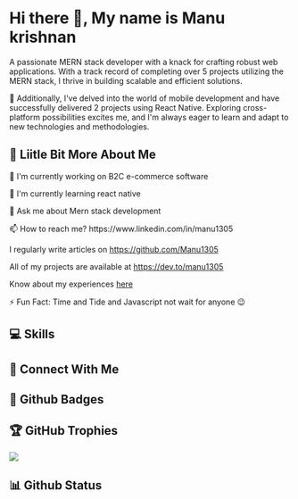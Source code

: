 # Hi there 👋, My name is Manu krishnan

A passionate MERN stack developer with a knack for crafting robust web applications. With a track record of completing over 5 projects utilizing the MERN stack, I thrive in building scalable and efficient solutions.

📱 Additionally, I've delved into the world of mobile development and have successfully delivered 2 projects using React Native. Exploring cross-platform possibilities excites me, and I'm always eager to learn and adapt to new technologies and methodologies.

## 💫 Liitle Bit More About Me
<p>🔭 I'm currently working on B2C e-commerce software</p>
<p>🌱 I'm currently learning react native</p>
<p>💬 Ask me about Mern stack development</p>
<p>📫 How to reach me? https://www.linkedin.com/in/manu1305</p>
<p>I regularly write articles on <a href="manukrishnan.com">https://github.com/Manu1305</a></p>
<p>All of my projects are available at <a href="https://dev.to/manu1305">https://dev.to/manu1305</a></p>
<p>Know about my experiences <a href="https://www.linkedin.com/in/manu1305">here</a></p>
<p>⚡ Fun Fact: Time and Tide and Javascript not wait for anyone 😉</p>

## 💻 Skills
<p>
</p>

## 👥 Connect With Me
<p>
</p>

## 🌟 Github Badges
<p>
</p>

## 🏆 GitHub Trophies

<p><img src="https://github-profile-trophy.vercel.app/?username=">
</p>

## 📊 Github Status
